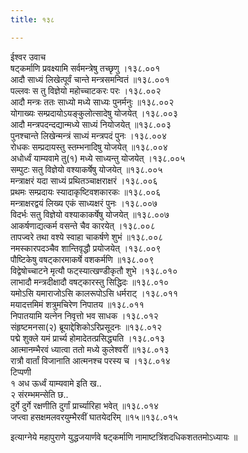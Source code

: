 ```yaml
---
title: १३८

---
```

ईश्वर उवाच  
षट्कर्माणि प्रवक्ष्यामि सर्वमन्त्रेषु तच्छृणु ।१३८.००१  
आदौ साध्यं लिखेत्पूर्वं चान्ते मन्त्रसमन्वितं ॥१३८.००१  
पल्लवः स तु विज्ञेयो महोच्चाटकरः परः ।१३८.००२  
आदौ मन्त्रः ततः साध्यो मध्ये साध्यः पुनर्मनुः ॥१३८.००२  
योगाख्यः सम्प्रदायोऽयङ्कुलोत्सादेषु योजयेत् ।१३८.००३  
आदौ मन्त्रपदन्दद्यान्मध्ये साध्यं नियोजयेत् ॥१३८.००३  
पुनश्चान्ते लिखेन्मन्त्रं साध्यं मन्त्रपदं पुनः ।१३८.००४  
रोधकः सम्प्रदायस्तु स्तम्भनादिषु योजयेत् ॥१३८.००४  
अधोर्ध्वं याम्यवामे तु(१) मध्ये साध्यन्तु योजयेत् ।१३८.००५  
सम्पुटः सतु विज्ञेयो वश्याकर्षेषु योजयेत् ॥१३८.००५  
मन्त्राक्षरं यदा साध्यं प्रथितञ्चाक्षराक्षरं ।१३८.००६  
प्रथमः सम्प्रदायः स्यादाकृष्टिवशकारकः ॥१३८.००६  
मन्त्राक्षरद्वयं लिख्य एकं साध्यक्षरं पुनः ।१३८.००७  
विदर्भः सतु विज्ञेयो वश्याकाकर्षेषु योजयेत् ॥१३८.००७  
आकर्षणाद्यत्कर्म वसन्ते चैव कारयेत् ।१३८.००८  
तापज्वरे तथा वश्ये स्वाहा चाकर्षणे शुभं ॥१३८.००८  
नमस्कारपदञ्चैव शान्तिवृद्धौ प्रयोजयेत् ।१३८.००९  
पौष्टिकेषु वषट्कारमाकर्षे वशकर्मणि ॥१३८.००९  
विद्वेषोच्चाटने मृत्यौ फट्स्यात्खण्डीकृतौ शुभे ।१३८.०१०  
लाभादौ मन्त्रदीक्षादौ वषट्कारस्तु सिद्धिदः ॥१३८.०१०  
यमोऽसि यमाराजोऽसि कालरूपोऽसि धर्मराट् ।१३८.०११  
मयादत्तमिमं शत्रुमचिरेण निपातय ॥१३८.०११  
निपातयामि यत्नेन निवृत्तो भव साधक ।१३८.०१२  
संहृष्टमनसा(२) ब्रूयाद्देशिकोऽरिप्रसूदनः ॥१३८.०१२  
पद्मे शुक्ले यमं प्रार्च्य होमादेतत्प्रसिद्ध्यति ।१३८.०१३  
आत्मानम्भैरवं ध्यात्वा ततो मध्ये कुलेश्वरीं ॥१३८.०१३  
रात्रौ वार्तां विजानाति आत्मनश्च परस्य च ।१३८.०१४  
टिप्पणी  
१ अध ऊर्ध्वं याम्यवामे इति ख..  
२ संरम्भमन्सेति छ..  
दुर्गे दुर्गे रक्षणीति दुर्गां प्रार्च्यारिहा भवेत् ॥१३८.०१४  
जप्त्वा हसक्षमलवरयुम्भैरवीं घातयेदरिम् ॥१५॥१३८.०१५  
  
इत्याग्नेये महापुराणे युद्धजयार्णवे षट्कर्माणि नामाष्टत्रिंशदधिकशततमोऽध्यायः ॥